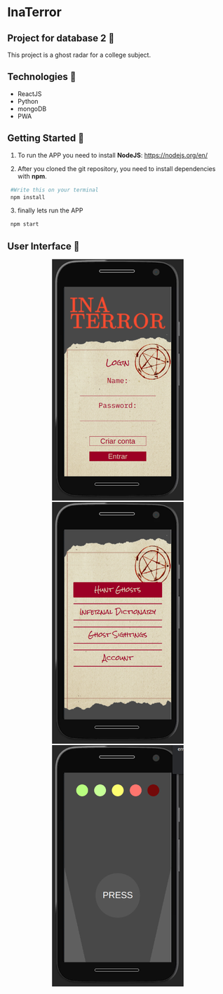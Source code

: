# InaTerror

## Project for database 2 :book:

This project is a ghost radar for a college subject.

## Technologies :rocket:

- ReactJS
- Python
- mongoDB
- PWA

## Getting Started 🏁

1. To run the APP you need to install **NodeJS**:
   https://nodejs.org/en/

2. After you cloned the git repository, you need to install dependencies with **npm**.

```bash
 #Write this on your terminal
 npm install
```

3. finally lets run the APP

```bash
 npm start
```

## User Interface 🎨


<p align="center">
   <img  width="300" src="./readme/img1.png" alt="...">
   <img  width="300" src="./readme/img2.png" alt="...">
   <img  width="300" src="./readme/img3.png" alt="...">
</p>
